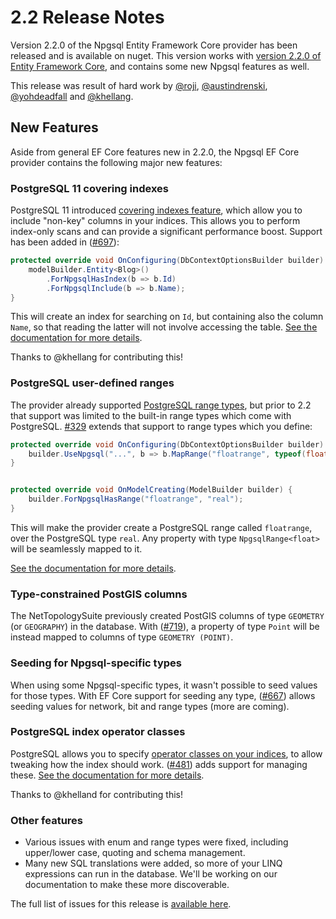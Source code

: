 # 2.2 Release Notes

Version 2.2.0 of the Npgsql Entity Framework Core provider has been released and is available on nuget. This version works with [version 2.2.0 of Entity Framework Core](https://docs.microsoft.com/en-us/ef/core/what-is-new/ef-core-2.2), and contains some new Npgsql features as well.

This release was result of hard work by [@roji](https://github.com/roji/), [@austindrenski](https://github.com/austindrenski), [@yohdeadfall](https://github.com/yohdeadfall) and [@khellang](https://github.com/khellang).

## New Features

Aside from general EF Core features new in 2.2.0, the Npgsql EF Core provider contains the following major new features:

### PostgreSQL 11 covering indexes

PostgreSQL 11 introduced [covering indexes feature](https://paquier.xyz/postgresql-2/postgres-11-covering-indexes), which allow you to include "non-key" columns in your indices. This allows you to perform index-only scans and can provide a significant performance boost. Support has been added in ([#697](https://github.com/npgsql/Npgsql.EntityFrameworkCore.PostgreSQL/issues/697)):

```c#
protected override void OnConfiguring(DbContextOptionsBuilder builder) {
    modelBuilder.Entity<Blog>()
        .ForNpgsqlHasIndex(b => b.Id)
        .ForNpgsqlInclude(b => b.Name);
}
```

This will create an index for searching on `Id`, but containing also the column `Name`, so that reading the latter will not involve accessing the table. [See the documentation for more details](../modeling/indices.md).

Thanks to @khellang for contributing this!

### PostgreSQL user-defined ranges

The provider already supported [PostgreSQL range types](https://www.postgresql.org/docs/current/rangetypes.html), but prior to 2.2 that support was limited to the built-in range types which come with PostgreSQL. [#329](https://github.com/npgsql/Npgsql.EntityFrameworkCore.PostgreSQL/issues/329) extends that support to range types which you define:

```c#
protected override void OnConfiguring(DbContextOptionsBuilder builder) {
    builder.UseNpgsql("...", b => b.MapRange("floatrange", typeof(float)));
}


protected override void OnModelCreating(ModelBuilder builder) {
    builder.ForNpgsqlHasRange("floatrange", "real");
}
```

This will make the provider create a PostgreSQL range called `floatrange`, over the PostgreSQL type `real`. Any property with type `NpgsqlRange<float>` will be seamlessly mapped to it.

[See the documentation for more details](../mapping/range.md).

### Type-constrained PostGIS columns

The NetTopologySuite previously created PostGIS columns of type `GEOMETRY` (or `GEOGRAPHY`) in the database. With ([#719](https://github.com/npgsql/Npgsql.EntityFrameworkCore.PostgreSQL/issues/719)), a property of type `Point` will be instead mapped to columns of type `GEOMETRY (POINT)`.

### Seeding for Npgsql-specific types

When using some Npgsql-specific types, it wasn't possible to seed values for those types. With EF Core support for seeding any type, ([#667](https://github.com/npgsql/Npgsql.EntityFrameworkCore.PostgreSQL/issues/667)) allows seeding values for network, bit and range types (more are coming).

### PostgreSQL index operator classes

PostgreSQL allows you to specify [operator classes on your indices](https://www.postgresql.org/docs/current/indexes-opclass.html), to allow tweaking how the index should work. ([#481](https://github.com/npgsql/Npgsql.EntityFrameworkCore.PostgreSQL/issues/481)) adds support for managing these. [See the documentation for more details](../modeling/indices.md).

Thanks to @khelland for contributing this!

### Other features

* Various issues with enum and range types were fixed, including upper/lower case, quoting and schema management.
* Many new SQL translations were added, so more of your LINQ expressions can run in the database. We'll be working on our documentation to make these more discoverable.

The full list of issues for this release is [available here](https://github.com/npgsql/Npgsql.EntityFrameworkCore.PostgreSQL/issues?page=2&q=milestone%3A2.2.0+is%3Aclosed&utf8=%E2%9C%93).
